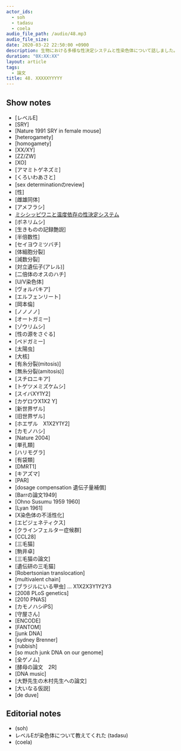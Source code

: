 ```yaml
---
actor_ids:
  - soh
  - tadasu
  - coela
audio_file_path: /audio/48.mp3
audio_file_size: 
date: 2020-03-22 22:50:00 +0900
description: 生物における多様な性決定システムと性染色体について話しました。
duration: "0X:XX:XX"
layout: article
tags: 
  - 論文
title: 48. XXXXXYYYYY
---
```


## Show notes
- [レベルE]
- [SRY]
- [Nature 1991 SRY in female mouse]
- [heterogamety]
- [homogamety]
- [XX/XY]
- [ZZ/ZW]
- [XO]
- [アマミトゲネズミ]
- [くろいわあさと]
- [sex determinationのreview]
- [性]
- [雌雄同体]
- [アメフラシ]
- [ミシシッピワニと温度依存の性決定システム](https://www.nibb.ac.jp/press/2015/12/24.html)
- [ボネリムシ]
- [生きものの記録艶説]
- [半倍数性]
- [セイヨウミツバチ]
- [体細胞分裂]
- [減数分裂]
- [対立遺伝子(アレル)]
- [二倍体のオスのハチ]
- [U/V染色体]
- [ヴォルバキア]
- [エルフェンリート]
- [岡本倫]
- [ノノノノ]
- [オートガミー]
- [ゾウリムシ]
- [性の源をさぐる]
- [ペドガミー]
- [太陽虫]
- [大核]
- [有糸分裂(mitosis)]
- [無糸分裂(amitosis)]
- [スチロニキア]
- [トゲツメミズケムシ]
- [スイバXY1Y2]
- [カゲロウX1X2 Y]
- [新世界ザル]
- [旧世界ザル]
- [ホエザル　X1X2Y1Y2]
- [カモノハシ]
- [Nature 2004]
- [単孔類]
- [ハリモグラ]
- [有袋類]
- [DMRT1]
- [キアズマ]
- [PAR]
- [dosage compensation 遺伝子量補償]
- [Barrの論文1949]
- [Ohno Susumu 1959 1960]
- [Lyan 1961]
- [X染色体の不活性化]
- [エピジェネティクス]
- [クラインフェルター症候群]
- [CCL28]
- [三毛猫]
- [駒井卓]
- [三毛猫の論文]
- [遺伝研の三毛猫]
- [Robertsonian translocation]
- [multivalent chain]
- [ブラジルにいる甲虫] ... X1X2X3Y1Y2Y3
- [2008 PLoS genetics]
- [2010 PNAS]
- [カモノハシiPS]
- [守屋さん]
- [ENCODE]
- [FANTOM]
- [junk DNA]
- [sydney Brenner]
- [rubbish]
- [so much junk DNA on our genome]
- [全ゲノム]
- [酵母の論文　2R]
- [DNA music]
- [大野先生の木村先生への論文]
- [大いなる仮説]
- [de duve]

## Editorial notes
- (soh)
- レベルEが染色体について教えてくれた (tadasu)
- (coela)

